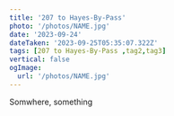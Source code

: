 ```yaml
---
title: '207 to Hayes-By-Pass'
photo: '/photos/NAME.jpg'
date: '2023-09-24'
dateTaken: '2023-09-25T05:35:07.322Z'
tags: [207 to Hayes-By-Pass ,tag2,tag3]
vertical: false
ogImage:
  url: '/photos/NAME.jpg'
---
```

Somwhere, something
